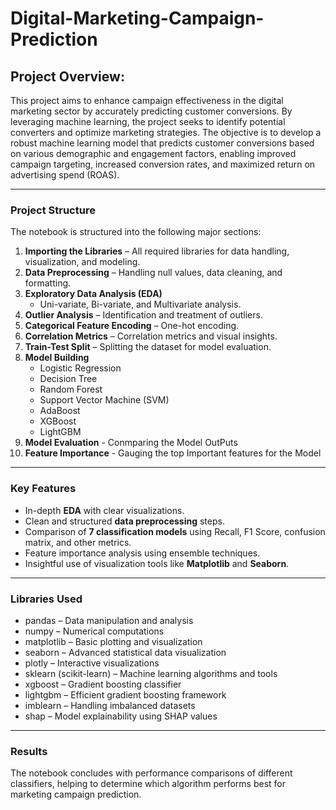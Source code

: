 # Digital-Marketing-Campaign-Prediction

## Project Overview:
This project aims to enhance campaign effectiveness in the digital marketing sector by accurately predicting customer conversions. By leveraging machine learning, the project seeks to identify potential converters and optimize marketing strategies. The objective is to develop a robust machine learning model that predicts customer conversions based on various demographic and engagement factors, enabling improved campaign targeting, increased conversion rates, and maximized return on advertising spend (ROAS).

---

### Project Structure

The notebook is structured into the following major sections:

1. **Importing the Libraries** – All required libraries for data handling, visualization, and modeling.
2. **Data Preprocessing** – Handling null values, data cleaning, and formatting.
3. **Exploratory Data Analysis (EDA)**  
   - Uni-variate, Bi-variate, and Multivariate analysis.
4. **Outlier Analysis** – Identification and treatment of outliers.
5. **Categorical Feature Encoding** – One-hot encoding.
6. **Correlation Metrics** – Correlation metrics and visual insights.
7. **Train-Test Split** – Splitting the dataset for model evaluation.
8. **Model Building**  
   - Logistic Regression  
   - Decision Tree  
   - Random Forest  
   - Support Vector Machine (SVM)  
   - AdaBoost  
   - XGBoost  
   - LightGBM
9. **Model Evaluation** - Conmparing the Model OutPuts
10. **Feature Importance** - Gauging the top Important features for the Model

---

### Key Features

- In-depth **EDA** with clear visualizations.
- Clean and structured **data preprocessing** steps.
- Comparison of **7 classification models** using Recall, F1 Score, confusion matrix, and other metrics.
- Feature importance analysis using ensemble techniques.
- Insightful use of visualization tools like **Matplotlib** and **Seaborn**.

---

### Libraries Used

- pandas – Data manipulation and analysis
- numpy – Numerical computations
- matplotlib – Basic plotting and visualization
- seaborn – Advanced statistical data visualization
- plotly – Interactive visualizations
- sklearn (scikit-learn) – Machine learning algorithms and tools
- xgboost – Gradient boosting classifier
- lightgbm – Efficient gradient boosting framework
- imblearn – Handling imbalanced datasets
- shap – Model explainability using SHAP values

---

### Results

The notebook concludes with performance comparisons of different classifiers, helping to determine which algorithm performs best for marketing campaign prediction.
